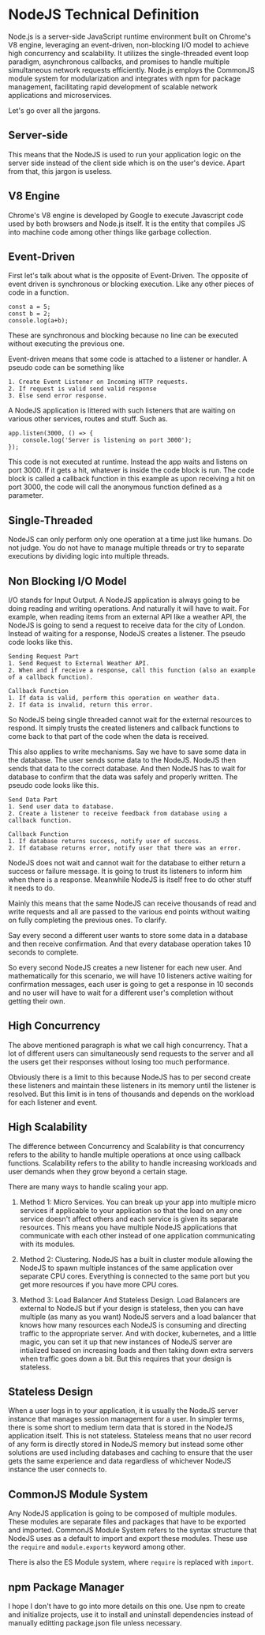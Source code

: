 # NodeJS Technical Definition

Node.js is a server-side JavaScript runtime environment built on Chrome's V8 engine, 
leveraging an event-driven, non-blocking I/O model to achieve high concurrency and scalability. 
It utilizes the single-threaded event loop paradigm, asynchronous callbacks, 
and promises to handle multiple simultaneous network requests efficiently. 
Node.js employs the CommonJS module system for modularization and integrates 
with npm for package management, facilitating rapid development of scalable 
network applications and microservices.

Let's go over all the jargons. 

## Server-side
This means that the NodeJS is used to run your application logic on the server side instead of the client side 
which is on the user's device. Apart from that, this jargon is useless.

## V8 Engine
Chrome's V8 engine is developed by Google to execute Javascript code used by both browsers and Node.js itself. It
is the entity that compiles JS into machine code among other things like garbage collection. 

## Event-Driven
First let's talk about what is the opposite of Event-Driven. The opposite of event driven is synchronous or blocking 
execution. Like any other pieces of code in a function.
```
const a = 5;
const b = 2;
console.log(a+b);
```
These are synchronous and blocking because no line can be executed without executing the previous one. 

Event-driven means that some code is attached to a listener or handler. A pseudo code can be something like
```
1. Create Event Listener on Incoming HTTP requests. 
2. If request is valid send valid response
3. Else send error response.
```

A NodeJS application is littered with such listeners that are waiting on various other services, routes and stuff. 
Such as.
``` 
app.listen(3000, () => {
    console.log('Server is listening on port 3000');
});
```
This code is not executed at runtime. Instead the app waits and listens on port 3000. 
If it gets a hit, whatever is inside the code block is run. The code block is called a callback function 
in this example as upon receiving a hit on port 3000, the code will call the anonymous function defined as a parameter. 

## Single-Threaded
NodeJS can only perform only one operation at a time just like humans. Do not judge. You do not have to manage multiple threads or try to separate executions by dividing logic into multiple threads. 

## Non Blocking I/O Model
I/O stands for Input Output. A NodeJS application is always going to be doing reading and writing operations. And 
naturally it will have to wait. For example, when reading items from an external API like a weather API, the NodeJS 
is going to send a request to receive data for the city of London. Instead of waiting for a response, NodeJS creates a listener. 
The pseudo code looks like this. 

``` 
Sending Request Part
1. Send Request to External Weather API. 
2. When and if receive a response, call this function (also an example of a callback function). 

Callback Function
1. If data is valid, perform this operation on weather data. 
2. If data is invalid, return this error.
``` 

So NodeJS being single threaded cannot wait for the external resources to respond. It simply trusts the 
created listeners and callback functions to come back to that part of the code when the data is received. 


This also applies to write mechanisms. Say we have to save some data in the database. The user sends some data
to the NodeJS. NodeJS then sends that data to the correct database. And then NodeJS has to wait for database to 
confirm that the data was safely and properly written. 
The pseudo code looks like this. 

```
Send Data Part
1. Send user data to database. 
2. Create a listener to receive feedback from database using a callback function. 

Callback Function
1. If database returns success, notify user of success.
2. If database returns error, notify user that there was an error.
```

NodeJS does not wait and cannot wait for the database to either return a success or failure message. It is 
going to trust its listeners to inform him when there is a response. Meanwhile NodeJS is itself free to do other 
stuff it needs to do. 

Mainly this means that the same NodeJS can receive thousands of read and write requests and all are passed 
to the various end points without waiting on fully completing the previous ones. To clarify. 

Say every second a different user wants to store some data in a database and then receive confirmation. 
And that every database operation takes 10 seconds to complete. 

So every second NodeJS creates a new listener for each new user. And mathematically for this scenario, we will 
have 10 listeners active waiting for confirmation messages, each user is going to get a response in 10 seconds
and no user will have to wait for a different user's completion without getting their own. 

## High Concurrency

The above mentioned paragraph is what we call high concurrency. That a lot of different users can simultaneously 
send requests to the server and all the users get their responses without losing too much performance. 

Obviously there is a limit to this because NodeJS has to per second create these listeners and maintain these listeners 
in its memory until the listener is resolved. But this limit is in tens of thousands and depends on the workload for each listener and event. 

## High Scalability

The difference between Concurrency and Scalability is that concurrency refers to the ability to handle multiple 
operations at once using callback functions. Scalability refers to the ability to handle increasing workloads 
and user demands when they grow beyond a certain stage. 

There are many ways to handle scaling your app. 

1. Method 1: Micro Services. You can break up your app into multiple micro services if applicable to your application
so that the load on any one service doesn't affect others and each service is given its separate resources. This 
means you have multiple NodeJS applications that communicate with each other instead of one application communicating 
with its modules. 

2. Method 2: Clustering. NodeJS has a built in cluster module allowing the NodeJS to spawn multiple instances of the same
application over separate CPU cores. Everything is connected to the same port but you get more resources if you
have more CPU cores. 

3. Method 3: Load Balancer And Stateless Design. Load Balancers are external to NodeJS but if your design is 
stateless, then you can have multiple (as many as you want) NodeJS servers and a load balancer that knows 
how many resources each NodeJS is consuming and directing traffic to the appropriate server. And with docker,
kubernetes, and a little magic, you can set it up that new instances of NodeJS server are intialized based on
increasing loads and then taking down extra servers when traffic goes down a bit. But this requires that your 
design is stateless. 

## Stateless Design

When a user logs in to your application, it is usually the NodeJS server instance that manages session management
for a user. In simpler terms, there is some short to medium term data that is stored in the NodeJS application itself. 
This is not stateless. Stateless means that no user record of any form is directly stored in NodeJS memory but instead some
other solutions are used including databases and caching to ensure that the user gets the same experience and data
regardless of whichever NodeJS instance the user connects to. 

## CommonJS Module System

Any NodeJS application is going to be composed of multiple modules. These modules are separate files and packages
that have to be exported and imported. CommonJS Module System refers to the syntax structure that NodeJS uses
as a default to import and export these modules. These use the `require` and `module.exports` keyword among other. 

There is also the ES Module system, where `require` is replaced with `import`.

## npm Package Manager

I hope I don't have to go into more details on this one. Use npm to create and initialize projects, use it to 
install and uninstall dependencies instead of manually editting package.json file unless necessary. 

